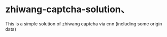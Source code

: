 # zhiwang-captcha-solution、

This is a simple solution of zhiwang captcha via cnn
(including some origin data)
